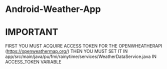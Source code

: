 # Android-Weather-App
# IMPORTANT
FIRST YOU MUST ACQUIRE ACCESS TOKEN FOR THE OPENWHEATHERAPI (https://openweathermap.org/)
THEN YOU MUST SET IT IN app/src/main/java/pu/fmi/rainytime/services/WeatherDataService.java IN ACCESS_TOKEN VARIABLE
